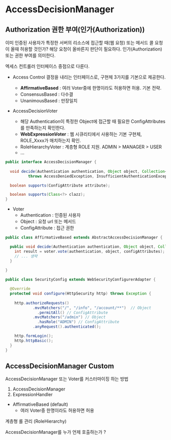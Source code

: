 # AccessDecisionManager
## Authorization 권한 부여(인가(Authorization))

이미 인증된 사용자가 특정한 서버의 리소스에 접근할 때(웹 요청) 또는 메서드 콜 요청이 올때 허용할 것인가? 해당 요청이 올바른지 판단이 필요하다. 인가(Authorization) 또는 권한 부여를 의미한다.

엑세스 컨트롤러 인터페이스 중점으로 다룬다.

- Access Control 결정을 내리는 인터페이스로, 구현체 3가지를 기본으로 제공한다.
    - **AffirmativeBased** : 여러 Voter중에 한명이라도 허용하면 허용. 기본 전략.
    - ConsensusBased : 다수결
    - UnanimousBased : 만장일치

- AccessDecisionVoter
    - 해당 Authentication이 특정한 Object에 접근할 때 필요한 ConfigAttributes를 만족하는지 확인한다.
    - **WebExpressionVoter** : 웹 시큐리티에서 사용하는 기본 구현체, ROLE_Xxxx가 매치하는지 확인.
    - RoleHierarchyVoter : 계층형 ROLE 지원. ADMIN > MANAGER > USER
    - ...

```java
public interface AccessDecisionManager {
  
  void decide(Authentication authentication, Object object, Collection<ConfigAttribute> configAttributes)
          throws AccessDeniedException, InsufficientAuthenticationException;

  boolean supports(ConfigAttribute attribute);

  boolean supports(Class<?> clazz);
}
```

- Voter
  - Authentication : 인증된 사용자
  - Object : 요청 url 또는 메서드
  - ConfigAttribute : 접근 권한

```java
public class AffirmativeBased extends AbstractAccessDecisionManager {

  public void decide(Authentication authentication, Object object, Collection<ConfigAttribute> configAttributes) throws AccessDeniedException {
    int result = voter.vote(authentication, object, configAttributes);
    // ... 생략
  }
  
} 
```

```java
public class SecurityConfig extends WebSecurityConfigurerAdapter {

  @Override
  protected void configure(HttpSecurity http) throws Exception {
    
    http.authorizeRequests()
            .mvcMatchers("/", "/info", "/account/**")  // Object
              .permitAll() // ConfigAttribute
            .mvcMatchers("/admin") // Object
              .hasRole("ADMIN") // ConfigAttribute
            .anyRequest().authenticated();

    http.formLogin();
    http.httpBasic();
  }
}
```

## AccessDecisionManager Custom

AccessDecisionManager 또는 Voter를 커스터마이징 하는 방법

1. AccessDecisionManager
2. ExpressionHandler

- AffirmativeBased (default)
  - 여러 Voter중 한명이라도 허용하면 허용

계층형 롤 관리 (RoleHierarchy)

AccessDecisionManager를 누가 언제 호출하는가 ?
